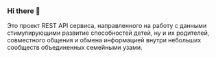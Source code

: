 ### Hi there 👋

Это проект REST API сервиса, направленного на работу с данными стимулирующими развитие способностей детей, ну и их родителей, совместного общения и обмена информацией внутри небольших сообществ объединенных семейными узами.

<!--
**dadapproves/dadapproves** is a ✨ _special_ ✨ repository because its `README.md` (this file) appears on your GitHub profile.

Here are some ideas to get you started:

- 🔭 I’m currently working on ...
- 🌱 I’m currently learning ...
- 👯 I’m looking to collaborate on ...
- 🤔 I’m looking for help with ...
- 💬 Ask me about ...
- 📫 How to reach me: ...
- 😄 Pronouns: ...
- ⚡ Fun fact: ...
-->
